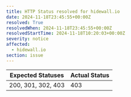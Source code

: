 ```yaml
---
title: HTTP Status resolved for hidewall.io
date: 2024-11-18T23:45:55+00:00Z
resolved: True
resolvedWhen: 2024-11-18T23:45:55+00:00Z
resolvedStartTime: 2024-11-18T10:20:03+00:00Z
severity: notice
affected:
  - hidewall.io
section: issue
---
```


| Expected Statuses | Actual Status  |
|-------------------|----------------|
| 200, 301, 302, 403 | 403 |
